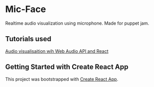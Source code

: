 # Mic-Face

Realtime audio visualization using microphone. Made for puppet jam.

## Tutorials used
[Audio visualisaition wih Web Audio API and React](https://www.twilio.com/blog/audio-visualisation-web-audio-api--react)

## Getting Started with Create React App

This project was bootstrapped with [Create React App](https://github.com/facebook/create-react-app).
